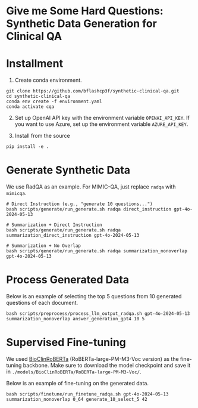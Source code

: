 Give me Some Hard Questions: Synthetic Data Generation for Clinical QA
====================================================================================================

<!-- # Method: InstrucTE
<img src="figures/method.png" > -->

# Installment

1. Create conda environment.
```
git clone https://github.com/bflashcp3f/synthetic-clinical-qa.git
cd synthetic-clinical-qa
conda env create -f environment.yaml
conda activate cqa
```

2. Set up OpenAI API key with the environment variable `OPENAI_API_KEY`. If you want to use Azure, set up the environment variable `AZURE_API_KEY`.

3. Install from the source
```
pip install -e .
```

# Generate Synthetic Data
We use RadQA as an example. For MIMIC-QA, just replace `radqa` with `mimicqa`.
```
# Direct Instruction (e.g., "generate 10 questions...")
bash scripts/generate/run_generate.sh radqa direct_instruction gpt-4o-2024-05-13

# Summarization + Direct Instruction
bash scripts/generate/run_generate.sh radqa summarization_direct_instruction gpt-4o-2024-05-13

# Summarization + No Overlap
bash scripts/generate/run_generate.sh radqa summarization_nonoverlap gpt-4o-2024-05-13

```

# Process Generated Data
Below is an example of selecting the top 5 questions from 10 generated questions of each document.
```
bash scripts/preprocess/process_llm_output_radqa.sh gpt-4o-2024-05-13 summarization_nonoverlap answer_generation_gpt4 10 5
```

# Supervised Fine-tuning
We used [BioClinRoBERTa](https://github.com/facebookresearch/bio-lm) (RoBERTa-large-PM-M3-Voc version) as the fine-tuning backbone. Make sure to download the model checkpoint and save it in `./models/BioClinRoBERTa/RoBERTa-large-PM-M3-Voc/`.

 Below is an example of fine-tuning on the generated data.
```
bash scripts/finetune/run_finetune_radqa.sh gpt-4o-2024-05-13 summarization_nonoverlap 0_64 generate_10_select_5 42
```
